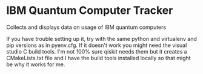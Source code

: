# IBM Quantum Computer Tracker
  Collects and displays data on usage of IBM quantum computers

  If you have trouble setting up it, try with the same python and virtualenv and pip versions as in pyenv.cfg. If it doesn't work you might need the visual studio C build tools. I'm not 100% sure qiskit needs them but it creates a CMakeLists.txt file and I have the build tools installed locally so that might be why it works for me.
